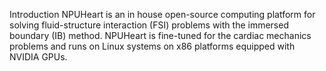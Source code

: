 Introduction
NPUHeart is an in house open-source computing platform for solving fluid-structure interaction (FSI) problems with the immersed boundary (IB) method. NPUHeart is fine-tuned for the cardiac mechanics problems and runs on Linux systems on x86 platforms equipped with NVIDIA GPUs.


